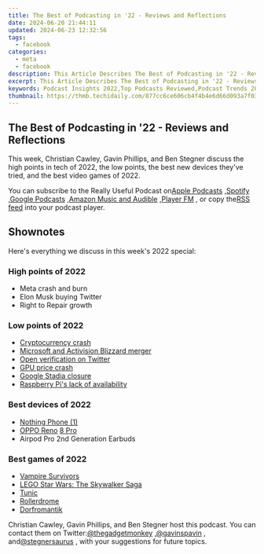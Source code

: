 ```yaml
---
title: The Best of Podcasting in '22 - Reviews and Reflections
date: 2024-06-20 21:44:11
updated: 2024-06-23 12:32:56
tags:
  - facebook
categories:
  - meta
  - facebook
description: This Article Describes The Best of Podcasting in '22 - Reviews and Reflections
excerpt: This Article Describes The Best of Podcasting in '22 - Reviews and Reflections
keywords: Podcast Insights 2022,Top Podcasts Reviewed,Podcast Trends 2022,Essential Podcasting Guide,Best Podcast Reviews 2022,Podcasting Reflections 2022,Notable Podcasts of '22
thumbnail: https://thmb.techidaily.com/877cc6ce606cb4f4b4e6d66d093a7f03e00e14887d19a1aafa40b745d8b4ce71.jpg
---
```


## The Best of Podcasting in '22 - Reviews and Reflections

 This week, Christian Cawley, Gavin Phillips, and Ben Stegner discuss the high points in tech of 2022, the low points, the best new devices they've tried, and the best video games of 2022.

 You can subscribe to the Really Useful Podcast on[Apple Podcasts](https://podcasts.apple.com/gb/podcast/the-really-useful-podcast/id1437847131?mt=2) ,[Spotify](https://open.spotify.com/show/283gDxLd6OTNEpRq6tN7ha) ,[Google Podcasts](https://www.google.com/podcasts?feed=aHR0cHM6Ly9hbmNob3IuZm0vcy8zMWJlNDcwL3BvZGNhc3QvcnNz) ,[Amazon Music and Audible](https://music.amazon.co.uk/podcasts/20ab73d4-5da2-46c7-a17f-dc6eb39bdb48/The-Really-Useful-Podcast) ,[Player FM](https://player.fm/series/the-really-useful-podcast-2491856) , or copy the[RSS feed](https://feeds.transistor.fm/the-really-useful-podcast) into your podcast player.

## Shownotes

Here's everything we discuss in this week's 2022 special:

### High points of 2022

* Meta crash and burn
* Elon Musk buying Twitter
* Right to Repair growth

### Low points of 2022

* [Cryptocurrency crash](https://www.makeuseof.com/us-justice-department-seizes-billions-bitcoin/)
* [Microsoft and Activision Blizzard merger](https://www.makeuseof.com/microsoft-activision-blizzard-acquisition/)
* [Open verification on Twitter](https://www.makeuseof.com/elon-musk-confirms-paid-twitter-verification-plans/)
* [GPU price crash](https://www.makeuseof.com/could-nvidia-stockpile-of-5nm-wafers-cause-gpu-price-drops/)
* [Google Stadia closure](https://www.makeuseof.com/google-stadia-is-shutting-down-and-refunding-gamers/)
* [Raspberry Pi's lack of availability](https://www.makeuseof.com/eben-upton-raspberry-pi-shortages-400-pico/)

### Best devices of 2022

* [Nothing Phone (1)](https://www.makeuseof.com/nothing-phone-1-review/)
* [OPPO Reno](https://www.makeuseof.com/nothing-phone-1-review/) [8 Pro](https://www.makeuseof.com/oppo-reno8-pro-review/)
* Airpod Pro 2nd Generation Earbuds

### Best games of 2022

* [Vampire Survivors](https://poncle.itch.io/vampire-survivors)
* [LEGO Star Wars: The Skywalker Saga](https://www.starwars.com/games-apps/lego-star-wars-the-skywalker-saga)
* [Tunic](https://toukana.com/dorfromantik/)
* [Rollerdrome](https://toukana.com/dorfromantik/)
* [Dorfromantik](https://toukana.com/dorfromantik/)

 Christian Cawley, Gavin Phillips, and Ben Stegner host this podcast. You can contact them on Twitter:[@thegadgetmonkey](https://twitter.com/thegadgetmonkey) ,[@gavinspavin](https://twitter.com/gavinspavin) , and[@stegnersaurus](https://twitter.com/stegnersaurus) , with your suggestions for future topics.


<ins class="adsbygoogle"
     style="display:block"
     data-ad-format="autorelaxed"
     data-ad-client="ca-pub-7571918770474297"
     data-ad-slot="1223367746"></ins>



<ins class="adsbygoogle"
     style="display:block"
     data-ad-client="ca-pub-7571918770474297"
     data-ad-slot="8358498916"
     data-ad-format="auto"
     data-full-width-responsive="true"></ins>
